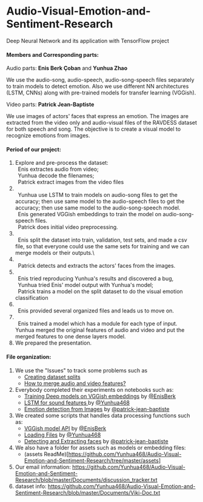 
# Audio-Visual-Emotion-and-Sentiment-Research
Deep Neural Network and its application with TensorFlow project

#### Members and Corresponding parts:   
Audio parts: **Enis Berk Çoban** and **Yunhua Zhao**    

We use the audio-song, audio-speech, audio-song-speech files separately to train models to detect emotion. Also we use different NN architectures (LSTM, CNNs) along with pre-trained models for transfer learning (VGGish).

Video parts: **Patrick Jean-Baptiste**

We use images of actors' faces that express an emotion. The images are extracted from the video only and audio-visual files of the RAVDESS dataset for both speech and song. The objective is to create a visual model to recognize emotions from images.
             
#### Period of our project:  

1. Explore and pre-process the dataset:\
&ensp;Enis extractes audio from video;\
&ensp;Yunhua decode the filenames;\
&ensp;Patrick extract images from the video files
2. \
&ensp;Yunhua use LSTM to train models on audio-song files to get the accuracy; then use same model to the audio-speech files to get the accuracy; then use same model to the audio-song-speech model.\
&ensp;Enis generated VGGish embeddings to train the model on audio-song-speech files.\
&ensp;Patrick does initial video preprocessing.
3. \
&ensp;Enis split the dataset into train, validation, test sets, and made a csv file, so that everyone could use the same sets for training and we can merge models or their outputs.\
4. \
&ensp;Patrick detects and extracts the actors' faces from the images.
5. \
&ensp;Enis tried reproducing Yunhua's results and discovered a bug,\
&ensp;Yunhua tried Enis' model output with Yunhua's model;\
&ensp;Patrick trains a model on the split dataset to do the visual emotion classification  
6. \
&ensp;Enis provided several organized files and leads us to move on.
7. \
&ensp;Enis trained a model which has a module for each type of input.
&ensp;Yunhua merged the original features of audio and video and put the merged features to one dense layers model.  
9. We prepared the presentation.  

#### File organization:  
1. We use the "Issues" to track some problems  such as
	* [Creating dataset splits](https://github.com/Yunhua468/Audio-Visual-Emotion-and-Sentiment-Research/issues/3)
	* [How to merge audio and video features?](https://github.com/Yunhua468/Audio-Visual-Emotion-and-Sentiment-Research/issues/4)
2. Everybody completed their experiments on notebooks such as:
	* [Training Deep models on VGGish embeddings](https://github.com/Yunhua468/Audio-Visual-Emotion-and-Sentiment-Research/blob/master/Notebooks/EnisBerk/DeepModelOnEmbeds.ipynb) by [@EnisBerk](https://github.com/EnisBerk)
	* [LSTM for sound features ](https://github.com/Yunhua468/Audio-Visual-Emotion-and-Sentiment-Research/blob/master/Notebooks/Yunhua/DL_project_audio_speach_song.ipynb) by [@Yunhua468](https://github.com/Yunhua468)
	* [Emotion detection from Images](https://github.com/Yunhua468/Audio-Visual-Emotion-and-Sentiment-Research/blob/master/Notebooks/Patrick_Jean-Baptiste/visual_emotion_recognition.ipynb) by [@patrick-jean-baptiste](https://github.com/patrick-jean-baptiste)
3. We created some scripts that handles data processing functions such as:
	* [VGGish model API](https://github.com/Yunhua468/Audio-Visual-Emotion-and-Sentiment-Research/blob/master/Scripts/models_api.py) by [@EnisBerk](https://github.com/EnisBerk)
	* [Loading Files](https://github.com/Yunhua468/Audio-Visual-Emotion-and-Sentiment-Research/blob/master/Notebooks/Yunhua/API.py)  by [@Yunhua468](https://github.com/Yunhua468)
	* [Detecting and Extracting faces](https://github.com/Yunhua468/Audio-Visual-Emotion-and-Sentiment-Research/blob/master/Scripts/Patrick_Jean-Baptiste/detection_and_extraction.py) by  [@patrick-jean-baptiste](https://github.com/patrick-jean-baptiste)
4. We also have a folder for assets such as models or embedding files:
	* (assets ReadMe)[https://github.com/Yunhua468/Audio-Visual-Emotion-and-Sentiment-Research/tree/master/assets]
5. Our email information: https://github.com/Yunhua468/Audio-Visual-Emotion-and-Sentiment-Research/blob/master/Documents/discussion_tracker.txt  
6. dataset info: https://github.com/Yunhua468/Audio-Visual-Emotion-and-Sentiment-Research/blob/master/Documents/Viki-Doc.txt  


